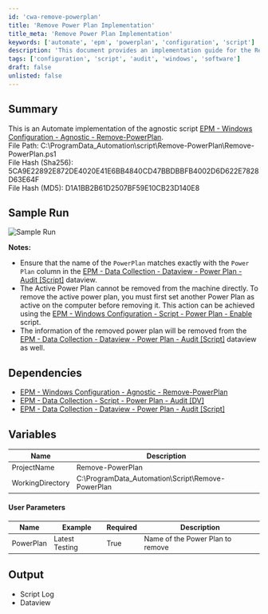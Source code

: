```yaml
---
id: 'cwa-remove-powerplan'
title: 'Remove Power Plan Implementation'
title_meta: 'Remove Power Plan Implementation'
keywords: ['automate', 'epm', 'powerplan', 'configuration', 'script']
description: 'This document provides an implementation guide for the Remove Power Plan script within ConnectWise Automate. It includes details on file paths, sample runs, dependencies, user parameters, and output logs. Ensure the correct Power Plan name is used for successful execution.'
tags: ['configuration', 'script', 'audit', 'windows', 'software']
draft: false
unlisted: false
---
```

## Summary

This is an Automate implementation of the agnostic script [EPM - Windows Configuration - Agnostic - Remove-PowerPlan](https://proval.itglue.com/DOC-5078775-14903326).  
File Path: C:\ProgramData\_Automation\script\Remove-PowerPlan\Remove-PowerPlan.ps1  
File Hash (Sha256): 5CA9E22892E872DE4020E41E6BB4840CD47BBDBBFB4002D6D622E7828D63E64F  
File Hash (MD5): D1A1BB2B61D2507BF59E10CB23D140E8  

## Sample Run

![Sample Run](..\..\..\static\img\Power-Plan---Remove\image_1.png)  

**Notes:**
- Ensure that the name of the `PowerPlan` matches exactly with the `Power Plan` column in the [EPM - Data Collection - Dataview - Power Plan - Audit [Script]](https://proval.itglue.com/DOC-5078775-15053779) dataview.
- The Active Power Plan cannot be removed from the machine directly. To remove the active power plan, you must first set another Power Plan as active on the computer before removing it. This action can be achieved using the [EPM - Windows Configuration - Script - Power Plan - Enable](https://proval.itglue.com/DOC-5078775-15053777) script.
- The information of the removed power plan will be removed from the [EPM - Data Collection - Dataview - Power Plan - Audit [Script]](https://proval.itglue.com/DOC-5078775-15053779) dataview as well.  

## Dependencies

- [EPM - Windows Configuration - Agnostic - Remove-PowerPlan](https://proval.itglue.com/DOC-5078775-14903326)  
- [EPM - Data Collection - Script - Power Plan - Audit [DV]](https://proval.itglue.com/DOC-5078775-15053771)  
- [EPM - Data Collection - Dataview - Power Plan - Audit [Script]](https://proval.itglue.com/DOC-5078775-15053779)  

## Variables

| Name              | Description                                         |
|-------------------|-----------------------------------------------------|
| ProjectName       | Remove-PowerPlan                                   |
| WorkingDirectory   | C:\ProgramData\_Automation\Script\Remove-PowerPlan |

#### User Parameters

| Name        | Example          | Required | Description                        |
|-------------|------------------|----------|------------------------------------|
| PowerPlan   | Latest Testing    | True     | Name of the Power Plan to remove   |

## Output

- Script Log
- Dataview


